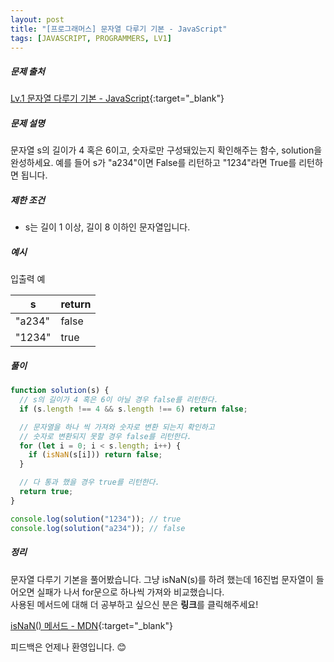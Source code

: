 ```yaml
---
layout: post
title: "[프로그래머스] 문자열 다루기 기본 - JavaScript"
tags: [JAVASCRIPT, PROGRAMMERS, LV1]
---
```


##### 문제 출처

[Lv.1 문자열 다루기 기본 - JavaScript](https://programmers.co.kr/learn/courses/30/lessons/12918?language=javascript){:target="\_blank"}

##### 문제 설명

문자열 s의 길이가 4 혹은 6이고, 숫자로만 구성돼있는지 확인해주는 함수, solution을 완성하세요. 예를 들어 s가 "a234"이면 False를 리턴하고 "1234"라면 True를 리턴하면 됩니다.

##### 제한 조건

- s는 길이 1 이상, 길이 8 이하인 문자열입니다.

##### 예시

입출력 예

| s      | return |
| ------ | ------ |
| "a234" | false  |
| "1234" | true   |

##### 풀이

```javascript
function solution(s) {
  // s의 길이가 4 혹은 6이 아닐 경우 false를 리턴한다.
  if (s.length !== 4 && s.length !== 6) return false;

  // 문자열을 하나 씩 가져와 숫자로 변환 되는지 확인하고
  // 숫자로 변환되지 못할 경우 false를 리턴한다.
  for (let i = 0; i < s.length; i++) {
    if (isNaN(s[i])) return false;
  }

  // 다 통과 했을 경우 true를 리턴한다.
  return true;
}

console.log(solution("1234")); // true
console.log(solution("a234")); // false
```

##### 정리

문자열 다루기 기본을 풀어봤습니다. 그냥 isNaN(s)를 하려 했는데 16진법 문자열이 들어오면 실패가 나서 for문으로 하나씩 가져와 비교했습니다.<br />
사용된 메서드에 대해 더 공부하고 싶으신 분은 **링크**를 클릭해주세요!

[isNaN() 메서드 - MDN](https://developer.mozilla.org/ko/docs/Web/JavaScript/Reference/Global_Objects/isNaN){:target="\_blank"}

피드백은 언제나 환영입니다. 😊
